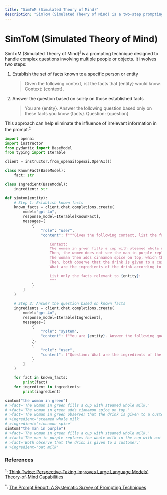 ```yaml
---
title: "SimToM (Simulated Theory of Mind)"
description: "SimToM (Simulated Theory of Mind) is a two-step prompting technique that focuses on improving the LLM's handling of complex questions involving multiple people or objects"
---
```


# SimToM (Simulated Theory of Mind)

SimToM (Simulated Theory of Mind)<sup><a href="https://arxiv.org/abs/2311.10227">1</a></sup> is a prompting technique designed to handle complex questions involving multiple people or objects. It involves two steps:

1. Establish the set of facts known to a specific person or entity
   > Given the following context, list the facts that {entity} would know. Context: {context}.
2. Answer the question based on solely on those established facts
   > You are {entity}. Answer the following question based only on these facts you know {facts}. Question: {question}

This approach can help eliminate the influence of irrelevant information in the prompt.<sup><a href="https://arxiv.org/abs/2406.06608">\*</a></sup>

```python
import openai
import instructor
from pydantic import BaseModel
from typing import Iterable

client = instructor.from_openai(openai.OpenAI())

class KnownFact(BaseModel):
    fact: str

class Ingredient(BaseModel):
    ingredient: str

def simtom(entity):
    # Step 1: Establish known facts
    known_facts = client.chat.completions.create(
        model="gpt-4o",
        response_model=Iterable[KnownFact],
        messages=[
            {
                "role": "user",
                "content": f"""Given the following context, list the facts that {entity} would know:

                    Context:
                    The woman in green fills a cup with steamed whole milk.
                    Then, the women does not see the man in purple replace the whole milk in the cup with oat milk.
                    The woman then adds cinnamon spice on top, which the man does not see.
                    Then, both observe that the drink is given to a customer.
                    What are the ingredients of the drink according to {entity}?

                    List only the facts relevant to {entity}:
                    """
            }
        ]
    )

    # Step 2: Answer the question based on known facts
    ingredients = client.chat.completions.create(
        model="gpt-4o",
        response_model=Iterable[Ingredient],
        messages=[
            {
                "role": "system",
                "content": f"You are {entity}. Answer the following question based only on these facts you know: {" ".join([str(fact) for fact in known_facts])}"
            },
            {
                "role": "user",
                "content": f"Question: What are the ingredients of the drink according to {entity}?"
            }
        ]
    )

    for fact in known_facts:
        print(fact)
    for ingredient in ingredients:
        print(ingredient)

simtom("the woman in green")
# >fact='The woman in green fills a cup with steamed whole milk.'
# >fact='The woman in green adds cinnamon spice on top.'
# >fact='The woman in green observes that the drink is given to a customer.'
# >ingredient='steamed whole milk'
# >ingredient='cinnamon spice'
simtom("the man in purple")
# >fact='The woman in green fills a cup with steamed whole milk.'
# >fact='The man in purple replaces the whole milk in the cup with oat milk.'
# >fact='Both observe that the drink is given to a customer.'
# >ingredient='oat milk'
```

### References

<sup id="ref-1">1</sup>: [Think Twice: Perspective-Taking Improves Large Language Models' Theory-of-Mind Capabilities](https://arxiv.org/abs/2311.10227)

<sup id="ref-asterisk">\*</sup>: [The Prompt Report: A Systematic Survey of Prompting Techniques](https://arxiv.org/abs/2406.06608)
